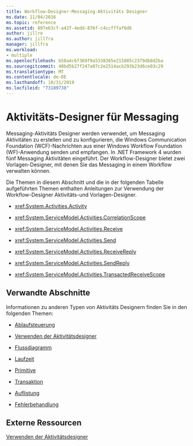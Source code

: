 ```yaml
---
title: Workflow-Designer-Messaging-Aktivitäts Designer
ms.date: 11/04/2016
ms.topic: reference
ms.assetid: 897e63cf-a42f-4edd-876f-c4ccfffaf6d6
author: jillre
ms.author: jillfra
manager: jillfra
ms.workload:
- multiple
ms.openlocfilehash: b58a4c6f369f9a5338365e215805c2379db8d2ba
ms.sourcegitcommit: 40bd5b27f247a07c2e2514acb293b23d6ce03c29
ms.translationtype: MT
ms.contentlocale: de-DE
ms.lasthandoff: 10/31/2019
ms.locfileid: "73189738"
---
```

# <a name="messaging-activity-designers"></a>Aktivitäts-Designer für Messaging

Messaging-Aktivitäts Designer werden verwendet, um Messaging Aktivitäten zu erstellen und zu konfigurieren, die Windows Communication Foundation (WCF)-Nachrichten aus einer Windows Workflow Foundation (WF)-Anwendung senden und empfangen. In .NET Framework 4 wurden fünf Messaging Aktivitäten eingeführt. Der Workflow-Designer bietet zwei Vorlagen-Designer, mit denen Sie das Messaging in einem Workflow verwalten können.

Die Themen in diesem Abschnitt und die in der folgenden Tabelle aufgeführten Themen enthalten Anleitungen zur Verwendung der Workflow-Designer Aktivitäts-und Vorlagen-Designer.

- <xref:System.Activities.Activity>

- <xref:System.ServiceModel.Activities.CorrelationScope>

- <xref:System.ServiceModel.Activities.Receive>

- <xref:System.ServiceModel.Activities.Send>

- <xref:System.ServiceModel.Activities.ReceiveReply>

- <xref:System.ServiceModel.Activities.SendReply>

- <xref:System.ServiceModel.Activities.TransactedReceiveScope>

## <a name="related-sections"></a>Verwandte Abschnitte

Informationen zu anderen Typen von Aktivitäts Designern finden Sie in den folgenden Themen:

- [Ablaufsteuerung](../workflow-designer/control-flow-activity-designers.md)

- [Verwenden der Aktivitätsdesigner](control-flow-activity-designers.md)

- [Flussdiagramm](../workflow-designer/flowchart-activity-designers.md)

- [Laufzeit](../workflow-designer/runtime-activity-designers.md)

- [Primitive](../workflow-designer/primitives-activity-designers.md)

- [Transaktion](../workflow-designer/transaction-activity-designers.md)

- [Auflistung](../workflow-designer/collection-activity-designers.md)

- [Fehlerbehandlung](../workflow-designer/error-handling-activity-designers.md)

## <a name="external-resources"></a>Externe Ressourcen

[Verwenden der Aktivitätsdesigner](control-flow-activity-designers.md)